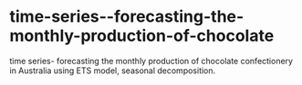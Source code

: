 # time-series--forecasting-the-monthly-production-of-chocolate
time series- forecasting the monthly production of chocolate confectionery in Australia using ETS model, seasonal decomposition.
